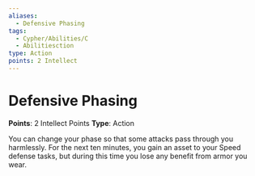 ```yaml
---
aliases:
  - Defensive Phasing
tags:
  - Cypher/Abilities/C
  - Abilitiesction
type: Action
points: 2 Intellect
---
```


# Defensive Phasing

**Points**: 2 Intellect Points
**Type**: Action

You can change your phase so that some attacks pass through you harmlessly. For the next ten minutes, you gain an asset to your Speed defense tasks, but during this time you lose any benefit from armor you wear.
